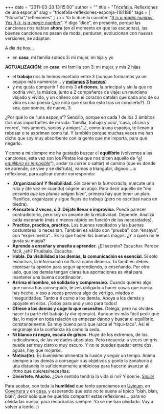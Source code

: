 +++
date = "2011-03-20 13:15:00"
author = ""
title = "Tricefalia. Reflexiones de una esponja"
slug = "tricefalia-reflexiones-esponja-1181188"
tags = [ "filosofía","reflexiones" ]
+++
Ya lo dice la canción: “[_3 is a magic number. Yes it is, is a magic number_](http://open.spotify.com/track/5STLuc2HvoD573BtHxxnUA)”. Y digo “dice”, en presente, porque las canciones nos hablan **ahora** (en el momento en que las escuchas), las buenas canciones no pasan de moda, perduran, evolucionan con nuevas versiones, se adaptan.

A día de hoy...

* en **casa**, mi familia somos 3: mi mujer, mi hija y yo

**ACTUALIZACIÓN**: en **casa**, mi familia son 3: mi mujer, y mis 2 hijas

* el **trabajo** nos lo hemos montado entre 3 (aunque formamos ya un equipo más numeroso... y **[molamos](/img/post/529e16ee4a91as6441.jpg "molamos 3 huevos") [3](/img/post/529e172271317s6249.jpg "molamos 3 huevos") [huevos](/img/post/529e174f8fb38s8484.jpg "molamos 3 huevos")**)
* y me gusta compartir 1 de mis 3 **aficiones**, la principal y sin la que no podría vivir, la música, junto a 2 compañeros de viaje: un murciano viajado y vivido, y un chileno con el corazón catalán que cada año de su vida es una poesía (¿se nota que escribo esto tras un concierto?). O sea, que somos, de nuevo, 3.

¿Por qué lo de “una esponja”? Sencillo, porque en cada 1 de los 3 ámbitos (los más importantes de mi vida: ‘familia, trabajo y ocio’, ‘casa, oficina y recreo’, ‘mis amores, socios y amigos’...), como a una esponja, te llenan a rebosar o te exprimen como tal. Y también porque muchas veces me han dicho que soy muy absorbente con la gente que me importa, para qué negarlo.

Y como a mí siempre me ha gustado buscar el **equilibrio** (volvemos a las canciones; esta vez son los Piratas los que nos dicen aquello de “[_el equilibrio es imposible_](http://open.spotify.com/track/0rCWIsEuZlwgpIOWLfZEAA)”), andar (o correr o saltar) el camino (que es donde se aprende, se vive y se disfruta), vamos a triangular, digooo... a reflexionar, para aplicar donde corresponda:

* **¡Organización! Y flexibilidad.** Sin caer en la _burrocracia_, márcate una ruta y (de vez en cuando) cógete un atajo. Para decir aquello de “_me encanta que los planes salgan bien_”, primero hay que tener un plan. Planifica, organízate y sigue flujos de trabajo (pero no escribas nada en piedra).
* **Piénsatelo 2 veces, ó 3\. Déjate llevar e improvisa.** Puede parecer contradictorio, pero soy un amante de la relatividad. Depende. Analiza cada escenario (más o menos rápido en función de las necesidades).
* **Practica, practica, practica.** Los buenos resultados y las buenas costumbres lo necesitan. También es válido con “prueba”, con “ensaya”, con “experimenta”... Es lo que hacen los buenos magos. ¿Y a quién no le gusta su magia?
* **Aprende a enseñar y enseña a aprender.** ¿El secreto? Escuchar. Parece fácil, ¿eh? Pruébalo. Escucha.
* **Habla. Da visibilidad a los demás, la comunicación es esencial.** Si sólo escuchas, la información no fluirá como debería. Tú también debes expresar tu opinión para seguir aprendiendo, o enseñando. Por otro lado, que los demás tengan claras tus aportaciones es vital para mantener una buena coordinación.
* **Arrima el hombro, sé solidario y comprensivo.** Cuando quieres algo que nunca has conseguido, te ves obligado a hacer cosas que nunca has hecho, y eso a veces provoca algo de vértigo, miedos e inseguridades. Tanto a ti como a los demás. Apoya a los demás y apóyate en ellos. ¡Todos para uno y uno para todos!
* **Ofrece a los demás y coge lo que necesites.** Delega, pero no olvides hacer tu parte del trabajo (y dar ejemplo). Aunque es más fácil pedir que dar, lo mejor en toda relación es empezar dando y buscar el equilibrio, constantemente. Es muy bueno para que luzca el “tiqui-taca”. Así el engranaje de la confianza irá como la seda.
* **Ni blanco ni negro, escala de grises.** Huye de los extremos, de los radicalismos, de las verdades absolutas. Pero recuerda: a veces un gris puede ser muy claro o muy oscuro. Y no te puedes quedar entre dos aguas, hay que mojarse.
* **Motiva(te).** Es buenísimo alimentar la ilusión y seguir un tempo. Anima siempre a los demás a conseguir sus objetivos y ponte la zanahoria a una distancia lo suficientemente ambiciosa para hacerte avanzar al ritmo que quieres/necesitas.
* **Diviértete. Mucho.** ¿Qué sentido tendría la vida si no? Y sonríe. [_Smile!_](http://open.spotify.com/track/12HSHmcpsMdHPFWm2fks6b)

Para acabar, con toda la **humildad** que tanto apreciamos en [Uvinum](http://www.uvinum.es/), en [Covertura](http://www.facebook.com/covertura) y en [casa](http://albertlg.posterous.com/carnaval-3), y esperando que esto no te suene al típico “blah, blah, blah”, decir sólo que he querido compartir estas reflexiones... para no olvidarlas nunca, para recordarlas siempre. Ya se me han olvidado. Voy a volver a leerlo. :)
